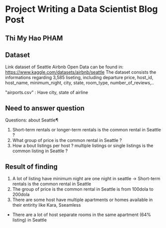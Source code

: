 # Project Writing a Data Scientist Blog Post
## Thi My Hao PHAM


## Dataset

Link dataset of Seattle Airbnb Open Data can be found in: https://www.kaggle.com/datasets/airbnb/seattle
The dataset consists the informations regarding 3,585 liseting, including
departure price, host_id, host_name, minimum_night, city, state, room_type, number_of_reviews,.. 

"airports.csv" : Have city, state of airline


## Need to answer question

Questions: about Seattle¶
1. Short-term rentals or longer-term rentals is the common rental in Seattle ?
2. What group of price is the common rental in Seattle ?
3. How a bout listings per host ? multiple listings or single listings is the common listing in Seattle ?


## Result of finding

1. A lot of listing have minimum night are one night in seattle -> Short-term rentals is the common rental in Seattle
2. The group of price is the common rental in Seattle is from 100dola to 200dola
3. There are some host have multiple apartments or homes available in their entirity like Kara, Sseamless
- There are a lot of host separate rooms in the same apartment (64% listing) in Seattle